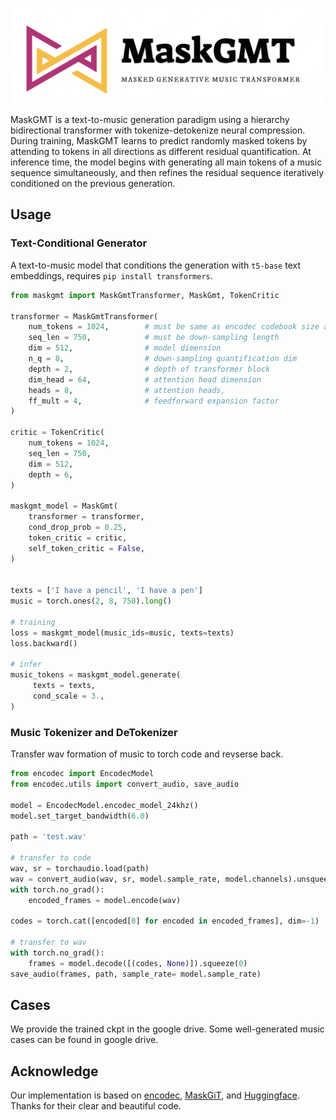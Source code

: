 <p align="center">
     <img src="figures/logo.png" alt="Edited cases" width = "600">
     <br/>
</p>


MaskGMT is a text-to-music generation paradigm using a hierarchy bidirectional transformer with tokenize-detokenize neural compression. 
During training, MaskGMT learns to predict randomly masked tokens by attending to tokens in all directions as different residual quantification. 
At inference time, the model begins with generating all main tokens of a music sequence simultaneously, and then refines the residual sequence iteratively conditioned on the previous generation. 

## Usage

### Text-Conditional Generator
A text-to-music model that conditions the generation with `t5-base` text embeddings, requires `pip install transformers`.


```py
from maskgmt import MaskGmtTransformer, MaskGmt, TokenCritic

transformer = MaskGmtTransformer(
    num_tokens = 1024,        # must be same as encodec codebook size above
    seq_len = 750,            # must be down-sampling length
    dim = 512,                # model dimension
    n_q = 8,                  # down-sampling quantification dim
    depth = 2,                # depth of transformer block
    dim_head = 64,            # attention head dimension
    heads = 8,                # attention heads,
    ff_mult = 4,              # feedforward expansion factor
)

critic = TokenCritic(
    num_tokens = 1024,
    seq_len = 750,
    dim = 512,
    depth = 6,
)

maskgmt_model = MaskGmt(
    transformer = transformer,
    cond_drop_prob = 0.25,
    token_critic = critic, 
    self_token_critic = False,
)


texts = ['I have a pencil', 'I have a pen'] 
music = torch.ones(2, 8, 750).long() 

# training
loss = maskgmt_model(music_ids=music, texts=texts) 
loss.backward()

# infer 
music_tokens = maskgmt_model.generate(
     texts = texts,
     cond_scale = 3.,
)

```


### Music Tokenizer and DeTokenizer 
Transfer wav formation of music to torch code and revserse back.

```py
from encodec import EncodecModel 
from encodec.utils import convert_audio, save_audio

model = EncodecModel.encodec_model_24khz()
model.set_target_bandwidth(6.0) 

path = 'test.wav' 

# transfer to code
wav, sr = torchaudio.load(path) 
wav = convert_audio(wav, sr, model.sample_rate, model.channels).unsqueeze(0) 
with torch.no_grad():
    encoded_frames = model.encode(wav) 

codes = torch.cat([encoded[0] for encoded in encoded_frames], dim=-1)

# transfer to wav 
with torch.no_grad(): 
    frames = model.decode([(codes, None)]).squeeze(0)
save_audio(frames, path, sample_rate= model.sample_rate)

```


## Cases 
We provide the trained ckpt in the google drive.
Some well-generated music cases can be found in google drive.



## Acknowledge 

Our implementation is based on [encodec](https://github.com/facebookresearch/encodec), [MaskGiT](https://github.com/lucidrains/muse-maskgit-pytorch), and [Huggingface](https://github.com/huggingface/transformers). Thanks for their clear and beautiful code. 
